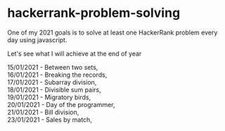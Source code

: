 # hackerrank-problem-solving

One of my 2021 goals is to solve at least one HackerRank problem every day using javascript.

Let's see what I will achieve at the end of year

15/01/2021 - Between two sets,  
16/01/2021 - Breaking the records,  
17/01/2021 - Subarray division,  
18/01/2021 - Divisible sum pairs,  
19/01/2021 - Migratory birds,  
20/01/2021 - Day of the programmer,  
21/01/2021 - Bill division,  
23/01/2021 - Sales by match,
